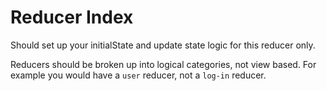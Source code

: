 # Reducer Index

Should set up your initialState and update state logic for this reducer only.

Reducers should be broken up into logical categories, not view based. For example you would have a `user` reducer, not a `log-in` reducer.

